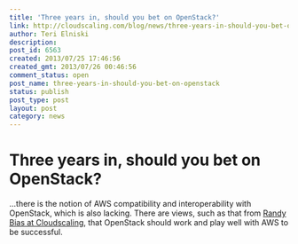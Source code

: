 ```yaml
---
title: 'Three years in, should you bet on OpenStack?'
link: http://cloudscaling.com/blog/news/three-years-in-should-you-bet-on-openstack/
author: Teri Elniski
description: 
post_id: 6563
created: 2013/07/25 17:46:56
created_gmt: 2013/07/26 00:46:56
comment_status: open
post_name: three-years-in-should-you-bet-on-openstack
status: publish
post_type: post
layout: post
category: news
---
```


# Three years in, should you bet on OpenStack?

...there is the notion of AWS compatibility and interoperability with OpenStack, which is also lacking. There are views, such as that from [Randy Bias at Cloudscaling](http://www.cloudscaling.com/blog/cloud-computing/missing-the-point-on-private-public-and-hybrid-cloud-apis/), that OpenStack should work and play well with AWS to be successful.
